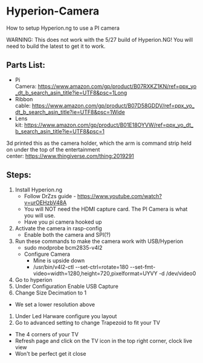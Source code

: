 # Hyperion-Camera
How to setup Hyperion.ng to use a PI camera

WARNING: This does not work with the 5/27 build of Hyperion.NG! You will need to build the latest to get it to work. 

## Parts List:
 * Pi Camera: https://www.amazon.com/gp/product/B07RXKZ1KN/ref=ppx_yo_dt_b_search_asin_title?ie=UTF8&psc=1Long 
 * Ribbon cable: https://www.amazon.com/gp/product/B07D58GDDV/ref=ppx_yo_dt_b_search_asin_title?ie=UTF8&psc=1Wide 
 * Lens kit: https://www.amazon.com/gp/product/B01E18OYVW/ref=ppx_yo_dt_b_search_asin_title?ie=UTF8&psc=1

3d printed this as the camera holder, which the arm is command strip held on under the top of the entertainment center: https://www.thingiverse.com/thing:2019291


## Steps:
 1. Install Hyperion.ng
    - Follow DrZzs guide - https://www.youtube.com/watch?v=urOEHzbV48A
    - You will NOT need the HDMI capture card. The PI Camera is what you will use.
    - Have you pi camera hooked up
 1. Activate the camera in rasp-config
    - Enable both the camera and SPI(?)
 1. Run these commands to make the camera work with USB/Hyperion
    - sudo modprobe bcm2835-v4l2
    - Configure Camera
      - Mine is upside down
      - /usr/bin/v4l2-ctl --set-ctrl=rotate=180 --set-fmt-video=width=1280,height=720,pixelformat=UYVY -d /dev/video0
 1. Go to hyperion 
 1. Under Configuration Enable USB Capture
 1. Change Size Decimation to 1
   - We set a lower resolution above
 1. Under Led Harware configure you layout
 1. Go to advanced setting to change Trapezoid to fit your TV
   - The 4 corners of your TV
   - Refresh page and click on the TV icon in the top right corner, clock live view
   - Won't be perfect get it close
